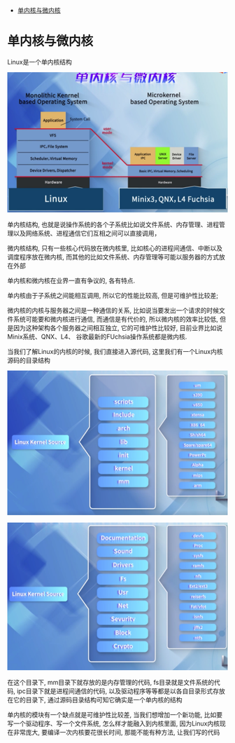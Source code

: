
<!-- @import "[TOC]" {cmd="toc" depthFrom=1 depthTo=6 orderedList=false} -->

<!-- code_chunk_output -->

- [单内核与微内核](#单内核与微内核)

<!-- /code_chunk_output -->

# 单内核与微内核

Linux是一个单内核结构

![2019-09-14-23-38-09.png](./images/2019-09-14-23-38-09.png)

单内核结构, 也就是说操作系统的各个子系统比如说文件系统、内存管理、进程管理以及网络系统、进程通信它们互相之间可以直接调用， 

微内核结构, 只有一些核心代码放在微内核里, 比如核心的进程间通信、中断以及调度程序放在微内核, 而其他的比如文件系统、内存管理等可能以服务器的方式放在外部

单内核和微内核在业界一直有争议的, 各有特点. 

单内核由于子系统之间能相互调用, 所以它的性能比较高, 但是可维护性比较差; 

微内核的内核与服务器之间是一种通信的关系, 比如说当要发出一个请求的时候文件系统可能要和微内核进行通信, 而通信是有代价的, 所以微内核的效率比较低, 但是因为这种架构各个服务器之间相互独立, 它的可维护性比较好, 目前业界比如说Minix系统、QNX、L4、 谷歌最新的FUchsia操作系统都是微内核.

当我们了解Linux的内核的时候, 我们直接进入源代码, 这里我们有一个Linux内核源码的目录结构

![2019-09-15-00-08-19.png](./images/2019-09-15-00-08-19.png)

![2019-09-15-00-10-54.png](./images/2019-09-15-00-10-54.png)

在这个目录下, mm目录下就存放的是内存管理的代码, fs目录就是文件系统的代码, ipc目录下就是进程间通信的代码, 以及驱动程序等等都是以各自目录形式存放在它的目录下, 通过源码目录结构可知它确实是一个单内核的结构

单内核的模块有一个缺点就是可维护性比较差, 当我们想增加一个新功能, 比如要写一个驱动程序、写一个文件系统, 怎么样才能融入到内核里面, 因为Linux内核现在非常庞大, 要编译一次内核要花很长时间, 那能不能有种方法, 让我们写的代码